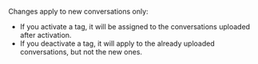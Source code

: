 Changes apply to new conversations only:

* If you activate a tag, it will be assigned to the conversations uploaded after activation.
* If you deactivate a tag, it will apply to the already uploaded conversations, but not the new ones.
